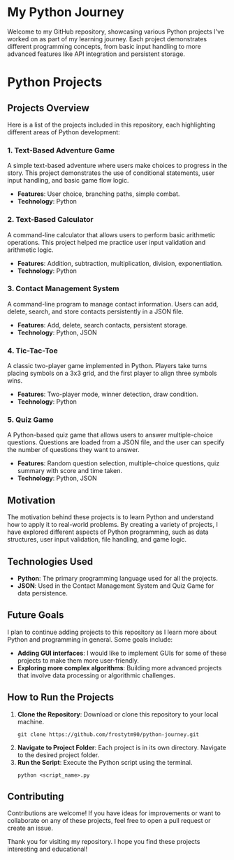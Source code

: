 # My Python Journey

Welcome to my GitHub repository, showcasing various Python projects I've worked on as part of my learning journey. Each project demonstrates different programming concepts, from basic input handling to more advanced features like API integration and persistent storage.

# Python Projects

## Projects Overview
Here is a list of the projects included in this repository, each highlighting different areas of Python development:

### 1. Text-Based Adventure Game
A simple text-based adventure where users make choices to progress in the story. This project demonstrates the use of conditional statements, user input handling, and basic game flow logic.

- **Features**: User choice, branching paths, simple combat.
- **Technology**: Python

### 2. Text-Based Calculator
A command-line calculator that allows users to perform basic arithmetic operations. This project helped me practice user input validation and arithmetic logic.

- **Features**: Addition, subtraction, multiplication, division, exponentiation.
- **Technology**: Python

### 3. Contact Management System
A command-line program to manage contact information. Users can add, delete, search, and store contacts persistently in a JSON file.

- **Features**: Add, delete, search contacts, persistent storage.
- **Technology**: Python, JSON

### 4. Tic-Tac-Toe
A classic two-player game implemented in Python. Players take turns placing symbols on a 3x3 grid, and the first player to align three symbols wins.

- **Features**: Two-player mode, winner detection, draw condition.
- **Technology**: Python

### 5. Quiz Game
A Python-based quiz game that allows users to answer multiple-choice questions. Questions are loaded from a JSON file, and the user can specify the number of questions they want to answer.

- **Features**: Random question selection, multiple-choice questions, quiz summary with score and time taken.
- **Technology**: Python, JSON

## Motivation
The motivation behind these projects is to learn Python and understand how to apply it to real-world problems. By creating a variety of projects, I have explored different aspects of Python programming, such as data structures, user input validation, file handling, and game logic.

## Technologies Used
- **Python**: The primary programming language used for all the projects.
- **JSON**: Used in the Contact Management System and Quiz Game for data persistence.

## Future Goals
I plan to continue adding projects to this repository as I learn more about Python and programming in general. Some goals include:
- **Adding GUI interfaces**: I would like to implement GUIs for some of these projects to make them more user-friendly.
- **Exploring more complex algorithms**: Building more advanced projects that involve data processing or algorithmic challenges.

## How to Run the Projects
1. **Clone the Repository**: Download or clone this repository to your local machine.
   ```
   git clone https://github.com/frostytm90/python-journey.git
   ```
2. **Navigate to Project Folder**: Each project is in its own directory. Navigate to the desired project folder.
3. **Run the Script**: Execute the Python script using the terminal.
   ```
   python <script_name>.py
   ```

## Contributing
Contributions are welcome! If you have ideas for improvements or want to collaborate on any of these projects, feel free to open a pull request or create an issue.

Thank you for visiting my repository. I hope you find these projects interesting and educational!


